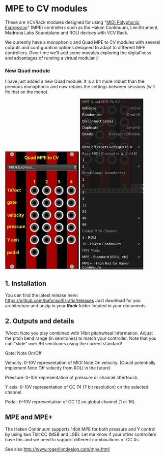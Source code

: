 # MPE to CV modules

These are VCVRack modules designed for using "[MIDI Polyphonic Expression](https://www.midi.org/articles/midi-polyphonic-expression-mpe)" (MPE) controllers such as the Haken Continuum, LinnStrument, Madrona Labs Soundplane and ROLI devices with VCV Rack.

We currently have a monophonic and Quad MPE to CV modules with several outputs and configuration options designed to adapt to different MPE controllers. Over time we'll add some modules exploring the digital'ness and advantages of running a virtual modular :)

### New Quad module

I have just added a new Quad module. It is a bit more robust than the previous monophonic and now retains the settings between sessions (will fix that on the mono).

![SCREENSHOT](doc/Quad_faceplate.png)
![SCREENSHOT](doc/Quad_menu.png)


## 1. Installation 

You can find the latest release here: https://github.com/bafonso/Erratic/releases
Just download for you architecture and unzip in your _**Rack**_ folder located in your documents.


## 2. Outputs and details

1V/oct: Note you play combined with 14bit pitchwheel information. Adjust the pitch bend range (in semitones) to match your controller. Note that you can "slide" over 96 semitones using the current standard!

Gate: Note On/Off 

Velocity: 0-10V representation of MIDI Note On velocity. (Could potentially implement Note Off velocity from ROLI in the future)

Pressure: 0-10V representation of pressure or channel aftertouch. 

Y axis: 0-10V representation of CC 74 (7 bit resolution) on the selected channel. 

Pedal: 0-10V representation of CC 12 on global channel (1 or 16). 

## MPE and MPE+
The Haken Continuum supports 14bit MPE for both pressure and Y control by using two 7bit CC (MSB and LSB). Let me know if your other controllers have this and we need to support different combinations of CC #s.

See also http://www.rogerlinndesign.com/mpe.html
